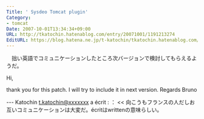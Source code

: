 ```yaml
---
Title: ' Sysdeo Tomcat plugin'
Category:
- tomcat
Date: 2007-10-01T13:34:34+09:00
URL: http://tkatochin.hatenablog.com/entry/20071001/1191213274
EditURL: https://blog.hatena.ne.jp/t-katochin/tkatochin.hatenablog.com/atom/entry/6653586347154755162
---
```


　拙い英語でコミュニケーションしたところ次バージョンで検討してもらえるようだ。
>>
Hi,

thank you for this patch. I will try to include it in next version.
Regards
Bruno


 --- Katochin <t.katochin@xxxxxxx> a écrit :
：
<<
向こうもフランスの人だしお互いコミュニケーションは大変だ。écritはwrittenの意味らしい。

